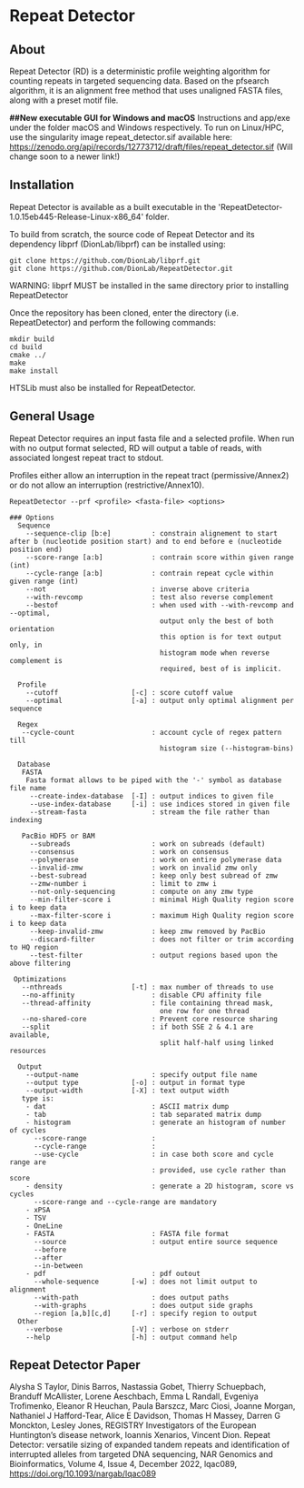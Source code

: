 # Repeat Detector
## About
Repeat Detector (RD) is a deterministic profile weighting algorithm for counting repeats in targeted sequencing data. Based on the pfsearch algorithm, it is an alignment free method that uses unaligned FASTA files, along with a preset motif file. 

**##New executable GUI for Windows and macOS**
Instructions and app/exe under the folder macOS and Windows respectively. 
To run on Linux/HPC, use the singularity image repeat_detector.sif available here: https://zenodo.org/api/records/12773712/draft/files/repeat_detector.sif (Will change soon to a newer link!)


## Installation
Repeat Detector is available as a built executable in the 'RepeatDetector-1.0.15eb445-Release-Linux-x86_64' folder.

To build from scratch, the source code of Repeat Detector and its dependency libprf (DionLab/libprf) can be installed using:
```
git clone https://github.com/DionLab/libprf.git
git clone https://github.com/DionLab/RepeatDetector.git
```
WARNING: libprf MUST be installed in the same directory prior to installing RepeatDetector

Once the repository has been cloned, enter the directory (i.e. RepeatDetector) and perform the following commands:

```
mkdir build
cd build
cmake ../
make 
make install
```
HTSLib must also be installed for RepeatDetector.

## General Usage
Repeat Detector requires an input fasta file and a selected profile. When run with no output format selected, RD will output a table of reads, with associated longest repeat tract to stdout. 

Profiles either allow an interruption in the repeat tract (permissive/Annex2) or do not allow an interruption (restrictive/Annex10).

```
RepeatDetector --prf <profile> <fasta-file> <options>

### Options
  Sequence
    --sequence-clip [b:e]          : constrain alignement to start after b (nucleotide position start) and to end before e (nucleotide position end)
    --score-range [a:b]            : contrain score within given range (int)
    --cycle-range [a:b]            : contrain repeat cycle within given range (int)
    --not                          : inverse above criteria
    --with-revcomp                 : test also reverse complement
    --bestof                       : when used with --with-revcomp and --optimal,
                                     output only the best of both orientation
                                     this option is for text output only, in
                                     histogram mode when reverse complement is
                                     required, best of is implicit.

  Profile
    --cutoff                  [-c] : score cutoff value
    --optimal                 [-a] : output only optimal alignment per sequence

  Regex
   --cycle-count                   : account cycle of regex pattern till
                                     histogram size (--histogram-bins)

  Database
   FASTA
    Fasta format allows to be piped with the '-' symbol as database file name
     --create-index-database  [-I] : output indices to given file
     --use-index-database     [-i] : use indices stored in given file
     --stream-fasta                : stream the file rather than indexing

   PacBio HDF5 or BAM
     --subreads                    : work on subreads (default)
     --consensus                   : work on consensus
     --polymerase                  : work on entire polymerase data
     --invalid-zmw                 : work on invalid zmw only
     --best-subread                : keep only best subread of zmw
     --zmw-number i                : limit to zmw i
     --not-only-sequencing         : compute on any zmw type
     --min-filter-score i          : minimal High Quality region score i to keep data
     --max-filter-score i          : maximum High Quality region score i to keep data
     --keep-invalid-zmw            : keep zmw removed by PacBio
     --discard-filter              : does not filter or trim according to HQ region
     --test-filter                 : output regions based upon the above filtering

 Optimizations
   --nthreads                 [-t] : max number of threads to use
   --no-affinity                   : disable CPU affinity file
   --thread-affinity               : file containing thread mask,
                                     one row for one thread
   --no-shared-core                : Prevent core resource sharing
   --split                         : if both SSE 2 & 4.1 are available,
                                     split half-half using linked resources

  Output
    --output-name                  : specify output file name
    --output type             [-o] : output in format type
    --output-width            [-X] : text output width
   type is:
    - dat                          : ASCII matrix dump
    - tab                          : tab separated matrix dump
    - histogram                    : generate an histogram of number of cycles
      --score-range                :
      --cycle-range                :
      --use-cycle                  : in case both score and cycle range are
                                   : provided, use cycle rather than score
    - density                      : generate a 2D histogram, score vs cycles
      --score-range and --cycle-range are mandatory
    - xPSA
    - TSV
    - OneLine
    - FASTA                        : FASTA file format
      --source                     : output entire source sequence
      --before
      --after
      --in-between
    - pdf                          : pdf outout
      --whole-sequence        [-w] : does not limit output to alignment
      --with-path                  : does output paths
      --with-graphs                : does output side graphs
      --region [a,b][c,d]     [-r] : specify region to output
  Other
    --verbose                 [-V] : verbose on stderr
    --help                    [-h] : output command help
 ```
## Repeat Detector Paper
Alysha S Taylor, Dinis Barros, Nastassia Gobet, Thierry Schuepbach, Branduff McAllister, Lorene Aeschbach, Emma L Randall, Evgeniya Trofimenko, Eleanor R Heuchan, Paula Barszcz, Marc Ciosi, Joanne Morgan, Nathaniel J Hafford-Tear, Alice E Davidson, Thomas H Massey, Darren G Monckton, Lesley Jones, REGISTRY Investigators of the European Huntington’s disease network, Ioannis Xenarios, Vincent Dion. Repeat Detector: versatile sizing of expanded tandem repeats and identification of interrupted alleles from targeted DNA sequencing, NAR Genomics and Bioinformatics, Volume 4, Issue 4, December 2022, lqac089, https://doi.org/10.1093/nargab/lqac089
